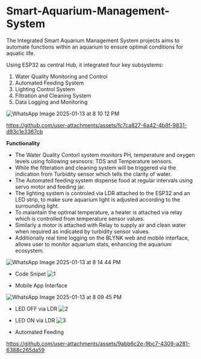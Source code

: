 # Smart-Aquarium-Management-System
The Integrated Smart Aquarium Management System projects aims to automate functions within an aquarium to ensure optimal conditions for aquatic life.

Using ESP32 as central Hub, it integrated four key subsystems:
1. Water Quality Monitoring and Control
2. Automated Feeding System
3. Lighting Control System
4. Filtration and Cleaning System
5. Data Logging and Monitoring


![WhatsApp Image 2025-01-13 at 8 10 12 PM](https://github.com/user-attachments/assets/6cd6b264-8d50-4bce-b18b-73d742a9e335)



https://github.com/user-attachments/assets/fc7ca827-6a42-4b8f-9831-d93c1e3367cb



**Functionality**
- The Water Quality Contorl system monitors PH, temperature and oxygen levels using following sesnsors: TDS and Temperature sensors.
- While the filteration and cleaning system will be triggered via the indication from Turbidity sensor which tells the clarity of water.
- The Automated feeding system dispense food at regular intervals using servo motor and feeding jar.
- The lighting system is controled via LDR attached to the ESP32 and an LED strip, to make sure aquarium light is adjusted according to the surrounding light.
- To maiantain the optimal temperature, a heater is attached via relay which is controlled from temperature sensor values.
- Similarly a motor is attached with Relay to supply air and clean water when required as indicated by turbidity sensor values.
- Additionally real time logging on the BLYNK web and mobile interface, allows user to monitor aquarium stats, enhancing the aquarium ecosystem.


![WhatsApp Image 2025-01-13 at 8 14 44 PM](https://github.com/user-attachments/assets/aec47bdd-8947-4072-bca1-1f54454250d7)

- Code Snipet
![1](https://github.com/user-attachments/assets/31f12306-75c5-4ea7-b6da-b9796883a56b)


- Mobile App Interface

![WhatsApp Image 2025-01-13 at 8 09 45 PM](https://github.com/user-attachments/assets/e5368753-9d8d-47f8-8cfa-80748fe6ad66)


- LED OFF via LDR
![2](https://github.com/user-attachments/assets/61c50071-079f-4b13-b144-a6433366bbea)


- LED ON via LDR
![3](https://github.com/user-attachments/assets/40c16eb5-b3b4-407f-900c-258bbb1eb5ab)

- Automated Feeding
  
https://github.com/user-attachments/assets/9abb6c2e-9bc7-4309-a281-6388c265da59

